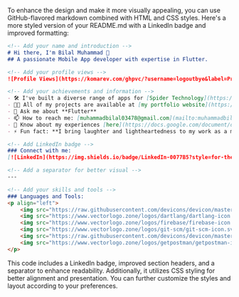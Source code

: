 To enhance the design and make it more visually appealing, you can use GitHub-flavored markdown combined with HTML and CSS styles. Here's a more styled version of your README.md with a LinkedIn badge and improved formatting:

```markdown
<!-- Add your name and introduction -->
# Hi there, I'm Bilal Muhammad 👋
## A passionate Mobile App developer with expertise in Flutter.

<!-- Add your profile views -->
![Profile Views](https://komarev.com/ghpvc/?username=logoutbye&label=Profile%20views&color=0e75b6&style=flat)

<!-- Add your achievements and information -->
- 🛠️ I've built a diverse range of apps for [Spider Technology](https://play.google.com/store/apps/dev?id=6910989262027202013)
- 👨‍💻 All of my projects are available at [my portfolio website](https://my-portfolio-website-a75e2.web.app/#/)
- 💬 Ask me about **Flutter**
- 📫 How to reach me: [muhammadbilal03478@gmail.com](mailto:muhammadbilal03478@gmail.com)
- 📄 Know about my experiences [here](https://docs.google.com/document/d/1o1Dy7k20_loDuFq7bQRmCnustrXwwS9d/edit?usp=sharing&ouid=116692721153719225426&rtpof=true&sd=true)
- ⚡ Fun fact: **I bring laughter and lightheartedness to my work as a mobile app developer.**

<!-- Add LinkedIn badge -->
### Connect with me:
[![LinkedIn](https://img.shields.io/badge/LinkedIn-0077B5?style=for-the-badge&logo=linkedin&logoColor=white)](https://www.linkedin.com/in/bilal-muhammad-62a852255/)

<!-- Add a separator for better visual -->
---

<!-- Add your skills and tools -->
### Languages and Tools:
<p align="left">
    <img src="https://raw.githubusercontent.com/devicons/devicon/master/icons/flutter/flutter-original.svg" alt="Flutter" title="Flutter" width="40" height="40"/>
    <img src="https://www.vectorlogo.zone/logos/dartlang/dartlang-icon.svg" alt="Dart" title="Dart" width="40" height="40"/>
    <img src="https://www.vectorlogo.zone/logos/firebase/firebase-icon.svg" alt="Firebase" title="Firebase" width="40" height="40"/>
    <img src="https://www.vectorlogo.zone/logos/git-scm/git-scm-icon.svg" alt="Git" title="Git" width="40" height="40"/>
    <img src="https://raw.githubusercontent.com/devicons/devicon/master/icons/java/java-original.svg" alt="Java" title="Java" width="40" height="40"/>
    <img src="https://www.vectorlogo.zone/logos/getpostman/getpostman-icon.svg" alt="Postman" title="Postman" width="40" height="40"/>
</p>
```

This code includes a LinkedIn badge, improved section headers, and a separator to enhance readability. Additionally, it utilizes CSS styling for better alignment and presentation. You can further customize the styles and layout according to your preferences.
